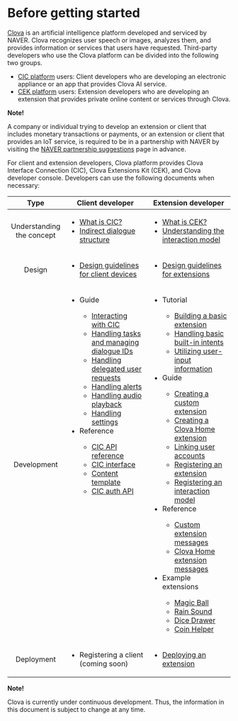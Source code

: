 # Before getting started

<a target="_blank" href="http://clova.ai">Clova</a> is an artificial intelligence platform developed and serviced by NAVER. Clova recognizes user speech or images, analyzes them, and provides information or services that users have requested. Third-party developers who use the Clova platform can be divided into the following two groups.

* [CIC platform](/CIC/CIC_Overview.md#WhatisCIC) users: Client developers who are developing an electronic appliance or an app that provides Clova AI service.
* [CEK platform](/CEK/CEK_Overview.md#WhatisCEK) users: Extension developers who are developing an extension that provides private online content or services through Clova.

<div class="note">
  <p><strong>Note!</strong></p>
  <p>A company or individual trying to develop an extension or client that includes monetary transactions or payments, or an extension or client that provides an IoT service, is required to be in a partnership with NAVER by visiting the <a target="_blank" href="https://www.navercorp.com/ko/company/proposalRegister.nhn">NAVER partnership suggestions</a> page in advance.</p>
</div>

For client and extension developers, Clova platform provides Clova Interface Connection (CIC), Clova Extensions Kit (CEK), and Clova developer console. Developers can use the following documents when necessary:

<table>
  <thead>
    <tr>
      <th width="12%">Type</th>
      <th width="44%">Client developer</th>
      <th width="44%">Extension developer</th>
    </tr>
  </thead>
  <tbody>
    <tr>
      <td style="text-align: center;">Understanding the concept</td>
      <td>
        <ul>
          <li><a href="/CIC/CIC_Overview.md#WhatisCIC">What is CIC?</a></li>
          <li><a href="/CIC/CIC_Overview.md#IndirectDialogue">Indirect dialogue structure</a></li>
        </ul>
      </td>
      <td>
        <ul>
          <li><a href="/CEK/CEK_Overview.md#WhatisCEK">What is CEK?</a></li>
          <li><a href="/Design/Design_Guideline_For_Extension.md#DefineInteractionModel">Understanding the interaction model</a></li>
        </ul>
      </td>
    </tr>
    <tr>
      <td style="text-align: center;">Design</td>
      <td>
        <ul>
          <li><a href="/Design/Design_Guideline_For_Client_Hardware.md">Design guidelines for client devices</a></li>
        </ul>
      </td>
      <td>
        <ul>
          <li><a href="/Design/Design_Guideline_For_Extension.md">Design guidelines for extensions</a></li>
        </ul>
      </td>
    </tr>
    <tr>
      <td style="text-align: center;">Development</td>
      <td style="vertical-align: top;">
        <ul>
          <li>Guide</li>
          <ul>
            <li><a href="/CIC/Guides/Interact_with_CIC.md">Interacting with CIC</a></li>
            <li><a href="/CIC/Guides/Implement_Client_Features.md#ManageDialogueIDAndHandleTasks">Handling tasks and managing dialogue IDs</a></li>
            <li><a href="/CIC/Guides/Implement_Client_Features.md#HandleDelegation">Handling delegated user requests</a></li>
            <li><a href="/CIC/Guides/Implement_Client_Features.md#HandleAlerts">Handling alerts</a></li>
            <li><a href="/CIC/Guides/Implement_Client_Features.md#PlayAudioStream">Handling audio playback</a></li>
            <li><a href="/CIC/Guides/Implement_Client_Features.md#HandleSettings">Handling settings</a></li>
          </ul>
          <li>Reference</li>
          <ul>
            <li><a href="/CIC/References/CIC_API.md">CIC API reference</a></li>
            <li><a href="/CIC/References/CIC_API.md#CICInterface">CIC interface</a></li>
            <li><a href="/CIC/References/Content_Templates.md">Content template</a></li>
            <li><a href="/CIC/References/Clova_Auth_API.md">CIC auth API</a></li>
          </ul>
        </ul>
      </td>
      <td>
        <ul>
          <li>Tutorial</li>
          <ul>
            <li><a href="/CEK/Tutorials/Build_Simple_Extension.md">Building a basic extension</a></li>
            <li><a href="/CEK/Tutorials/Handle_Builtin_Intents.md">Handling basic built-in intents</a></li>
            <li><a href="/CEK/Tutorials/Use_Builtin_Type_Slots.md">Utilizing user-input information</a></li>
          </ul>
          <li>Guide</li>
          <ul>
            <li><a href="/CEK/Guides/Build_Custom_Extension.md">Creating a custom extension</a></li>
            <li><a href="/CEK/Guides/Build_Clova_Home_Extension.md">Creating a Clova Home extension</a></li>
            <li><a href="/CEK/Guides/Link_User_Account.md">Linking user accounts</a></li>
            <li><a href="/DevConsole/Guides/CEK/Register_Extension.md">Registering an extension</a></li>
            <li><a href="/DevConsole/Guides/CEK/Register_Interaction_Model.md">Registering an interaction model</a></li>
          </ul>
          <li>Reference</li>
          <ul>
            <li><a href="/CEK/References/CEK_API.md#CustomExtMessage">Custom extension messages</a></li>
            <li><a href="/CEK/References/CEK_API.md#ClovaHomeExtMessage">Clova Home extension messages</a></li>
          </ul>
          <li>Example extensions</li>
          <ul>
            <li><a href="/CEK/Examples/Extension_Examples.md#MagicBall">Magic Ball</a></li>
            <li><a href="/CEK/Examples/Extension_Examples.md#RainSound">Rain Sound</a></li>
            <li><a href="/CEK/Examples/Extension_Examples.md#DiceDrawer">Dice Drawer</a></li>
            <li><a href="/CEK/Examples/Extension_Examples.md#CoinHelper">Coin Helper</a></li>
          </ul>
        </ul>
      </td>
    </tr>
    <tr>
      <td style="text-align: center;">Deployment</td>
      <td>
        <ul>
          <li>Registering a client (coming soon)</li>
        </ul>
      </td>
      <td>
        <ul>
          <li><a href="/DevConsole/Guides/CEK/Deploy_Extension.md">Deploying an extension</a></li>
        </ul>
      </td>
    </tr>
  </tbody>
</table>

<div class="note">
  <p><strong>Note!</strong></p>
  <p>Clova is currently under continuous development. Thus, the information in this document is subject to change at any time.</p>
</div>
